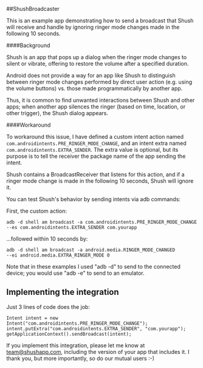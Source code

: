 ##ShushBroadcaster

This is an example app demonstrating how to send a broadcast that Shush will receive and handle
by ignoring ringer mode changes made in the following 10 seconds.

####Background

Shush is an app that pops up a dialog when the ringer mode changes to silent or vibrate, offering
to restore the volume after a specified duration.

Android does not provide a way for an app like Shush to distinguish between ringer mode changes
performed by direct user action (e.g. using the volume buttons) vs. those made programmatically
by another app.
 
Thus, it is common to find unwanted interactions between Shush and other apps; when another app
silences the ringer (based on time, location, or other trigger), the Shush dialog appears.

####Workaround

To workaround this issue, I have defined a custom intent action named
`com.androidintents.PRE_RINGER_MODE_CHANGE`, and an intent extra named 
`com.androidintents.EXTRA_SENDER`.  The extra value is optional, but its purpose is to tell 
the receiver the package name of the app sending the intent.

Shush contains a BroadcastReceiver that listens for this action, and if a ringer mode change is
made in the following 10 seconds, Shush will ignore it.


You can test Shush's behavior by sending intents via adb commands:

First, the custom action:

    adb -d shell am broadcast -a com.androidintents.PRE_RINGER_MODE_CHANGE 
    --es com.androidintents.EXTRA_SENDER com.yourapp

...followed within 10 seconds by:

    adb -d shell am broadcast -a android.media.RINGER_MODE_CHANGED 
    --ei android.media.EXTRA_RINGER_MODE 0

Note that in these examples I used "adb -d" to send to the connected device; you would use "adb -e"
to send to an emulator.

## Implementing the integration

Just 3 lines of code does the job:

    Intent intent = new Intent("com.androidintents.PRE_RINGER_MODE_CHANGE");
    intent.putExtra("com.androidintents.EXTRA_SENDER", "com.yourapp");
    getApplicationContext().sendBroadcast(intent);
    
If you implement this integration, please let me know at team@shushapp.com, including the version
of your app that includes it.  I thank you, but more importantly, so do our mutual users :-)